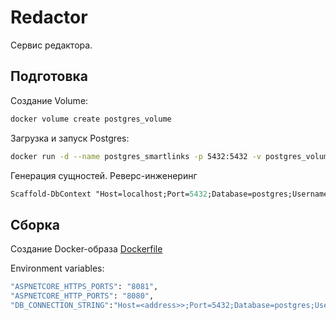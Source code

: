 # Redactor

Сервис редактора.

## Подготовка

Создание Volume:

```sh
docker volume create postgres_volume
```

Загрузка и запуск Postgres:

```sh
docker run -d --name postgres_smartlinks -p 5432:5432 -v postgres_volume:/var/lib/postgresql/data -e POSTGRES_PASSWORD=postgres -t postgres
```

Генерация сущностей. Реверс-инженеринг

```ps
Scaffold-DbContext "Host=localhost;Port=5432;Database=postgres;Username=postgres;Password=postgres" Npgsql.EntityFrameworkCore.PostgreSQL  -schema Public -table smartlinks -project ani_model -OutputDir "Entities" -ContextDir "Infrastructure\EntityFramework\Contexts" -NoPluralize -NoOnConfiguring -Context ModelContext
```

## Сборка

Создание Docker-образа [Dockerfile](/Redirector/Dockerfile)

Environment variables:

```sh
"ASPNETCORE_HTTPS_PORTS": "8081",
"ASPNETCORE_HTTP_PORTS": "8080",
"DB_CONNECTION_STRING":"Host=<address>>;Port=5432;Database=postgres;Username=postgres;Password=postgres"
```
